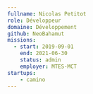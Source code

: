```yaml
---
fullname: Nicolas Petitot
role: Développeur
domaine: Développement
github: NeoBahamut
missions: 
  - start: 2019-09-01
    end: 2021-06-30
    status: admin
    employer: MTES-MCT
startups: 
    - camino 
---
```


